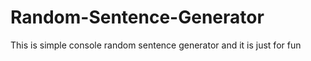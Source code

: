 # Random-Sentence-Generator
 This is simple console random sentence generator and it is just for fun
